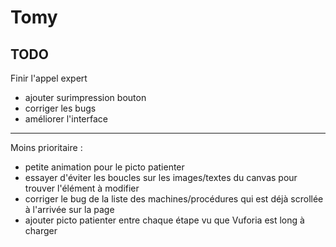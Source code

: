 Tomy
=========

## TODO

Finir l'appel expert
- ajouter surimpression bouton
- corriger les bugs
- améliorer l'interface

------

Moins prioritaire :
- petite animation pour le picto patienter
- essayer d'éviter les boucles sur les images/textes du canvas pour trouver l'élément à modifier
- corriger le bug de la liste des machines/procédures qui est déjà scrollée à l'arrivée sur la page
- ajouter picto patienter entre chaque étape vu que Vuforia est long à charger


